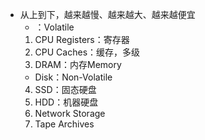 + 从上到下，越来越慢、越来越大、越来越便宜
	+ ：Volatile
	1. CPU Registers：寄存器
	2. CPU Caches：缓存，多级
	3. DRAM：内存Memory
	+ Disk：Non-Volatile
	4. SSD：固态硬盘
	5. HDD：机器硬盘
	6. Network Storage
	7. Tape Archives